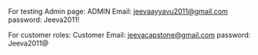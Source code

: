 For testing Admin page: 
ADMIN Email: jeevaayyavu2011@gmail.com
password: Jeeva2011!

For customer roles:
Customer Email: jeevacapstone@gmail.com
password: Jeeva2011@